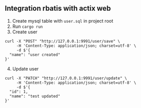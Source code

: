 ## Integration rbatis with actix web

1. Create mysql table with `user.sql` in project root
2. Run `cargo run`
3. Create user

```
curl -X "POST" "http://127.0.0.1:9991/user/save" \
     -H 'Content-Type: application/json; charset=utf-8' \
     -d $'{
  "name": "user created"
}'
```

4. Update user

```
curl -X "PATCH" "http://127.0.0.1:9991/user/update" \
     -H 'Content-Type: application/json; charset=utf-8' \
     -d $'{
  "id": 1,
  "name": "test updated"
}'
```

